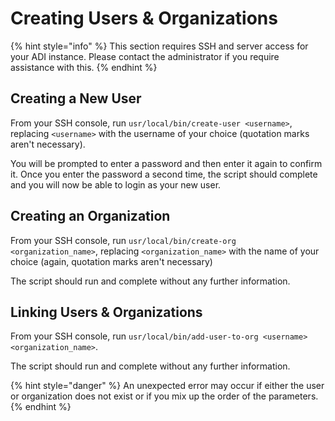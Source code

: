 # Creating Users & Organizations

{% hint style="info" %}
This section requires SSH and server access for your ADI instance. Please contact the administrator if you require assistance with this.
{% endhint %}

## Creating a New User

From your SSH console, run `usr/local/bin/create-user <username>`, replacing `<username>` with the username of your choice (quotation marks aren't necessary).

You will be prompted to enter a password and then enter it again to confirm it. Once you enter the password a second time, the script should complete and you will now be able to login as your new user.

## Creating an Organization

From your SSH console, run `usr/local/bin/create-org <organization_name>`, replacing `<organization_name>` with the name of your choice (again, quotation marks aren't necessary)

The script should run and complete without any further information.

## Linking Users & Organizations

From your SSH console, run `usr/local/bin/add-user-to-org <username> <organization_name>`. 

The script should run and complete without any further information.

{% hint style="danger" %}
An unexpected error may occur if either the user or organization does not exist or if you mix up the order of the parameters.
{% endhint %}
